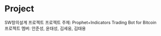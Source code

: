 # Project
SW창의설계 프로젝트
프로젝트 주제: Prophet+Indicators Trading Bot for Bitcoin
프로젝트 멤버: 안준성, 윤태성, 김세웅, 김태용
